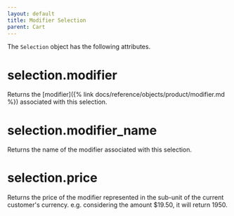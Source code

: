 ```yaml
---
layout: default
title: Modifier Selection
parent: Cart
---
```


The `Selection` object has the following attributes.

# selection.modifier

Returns the [modifier]({% link docs/reference/objects/product/modifier.md %}) associated with this selection.

# selection.modifier_name

Returns the name of the modifier associated with this selection.

# selection.price

Returns the price of the modifier represented in the sub-unit of the current customer's currency.
e.g. considering the amount $19.50, it will return 1950.
